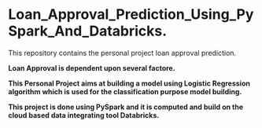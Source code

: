 # Loan_Approval_Prediction_Using_PySpark_And_Databricks.
This repository contains the personal project loan approval prediction. <b>

Loan Approval is dependent upon several factore. 

This Personal Project aims at building a model using Logistic Regression algorithm which is used for the classification purpose model building.

This project is done using PySpark and it is computed and build on the cloud based data integrating tool Databricks.<b>

